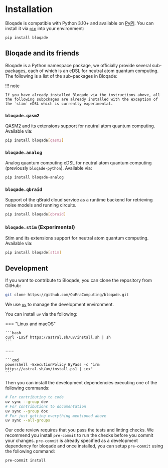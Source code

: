 # Installation

Bloqade is compatible with Python 3.10+ and available on [PyPI](https://pypi.org/project/bloqade/).
You can install it via [`pip`](https://pypi.org/project/pip/) into your environment:


```bash
pip install bloqade
```


## Bloqade and its friends

Bloqade is a Python namespace package, we officially provide several sub-packages, each of which is an eDSL for neutral atom quantum computing. The following is a list of the sub-packages in Bloqade:

!!! note

    If you have already installed Bloqade via the instructions above, all the following subpckages are already installed with the exception of the `stim` eDSL which is currently experimental.

### `bloqade.qasm2`

QASM2 and its extensions support for neutral atom quantum computing. Available via:

```bash
pip install bloqade[qasm2]
```

### `bloqade.analog`

Analog quantum computing eDSL for neutral atom quantum computing (previously `bloqade-python`). Available via:

```bash
pip install bloqade-analog
```

### `bloqade.qbraid`

Support of the qBraid cloud service as a runtime backend for retrieving noise models and running circuits.

```bash
pip install bloqade[qbraid]
```

### `bloqade.stim` (Experimental)

Stim and its extensions support for neutral atom quantum computing. Available via:

```bash
pip install bloqade[stim]
```

## Development

If you want to contribute to Bloqade, you can clone the repository from GitHub:

```bash
git clone https://github.com/QuEraComputing/bloqade.git
```

We use [`uv`](https://docs.astral.sh/uv/) to manage the development environment.

You can install `uv` via the following:

=== "Linux and macOS"

    ```bash
    curl -LsSf https://astral.sh/uv/install.sh | sh
    ```

=== 

    ```cmd
    powershell -ExecutionPolicy ByPass -c "irm https://astral.sh/uv/install.ps1 | iex"
    ```

Then you can install the development dependencies executing one of the following commands:

```bash
# For contributing to code
uv sync --group dev
# For contributions to documentation
uv sync --group doc
# For just getting everything mentioned above
uv sync --all-groups
```

Our code review requires that you pass the tests and linting checks. We recommend
you install `pre-commit` to run the checks before you commit your changes.  `pre-commit`
is already specified as a development dependency for bloqade and once installed, 
you can setup `pre-commit` using the following command:

```bash
pre-commit install
```
